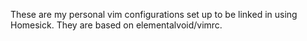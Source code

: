 These are my personal vim configurations set up to be linked in using Homesick. They are based on elementalvoid/vimrc.